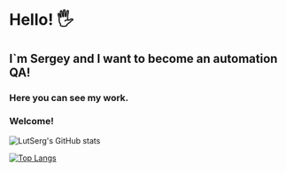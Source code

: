 # Hello! :raised_hand_with_fingers_splayed:
## I`m Sergey and I want to become an automation QA!
### Here you can see my work.

### Welcome!

<!--
**LutSerg/LutSerg** is a ✨ _special_ ✨ repository because its `README.md` (this file) appears on your GitHub profile.

Here are some ideas to get you started:

- 🔭 I’m currently working on ...
- 🌱 I’m currently learning ...
- 👯 I’m looking to collaborate on ...
- 🤔 I’m looking for help with ...
- 💬 Ask me about ...
- 📫 How to reach me: ...
- 😄 Pronouns: ...
- ⚡ Fun fact: ...
-->

![LutSerg's GitHub stats](https://github-readme-stats.vercel.app/api?username=LutSerg&show_icons=true&theme=react)

[![Top Langs](https://github-readme-stats.vercel.app/api/top-langs/?username=LutSerg)](https://github.com/LutSerg/github-readme-stats)
